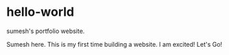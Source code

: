 # hello-world
sumesh's portfolio website.

Sumesh here.  This is my first time building a website.  I am excited!
Let's Go!
